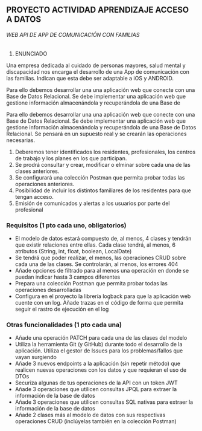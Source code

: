 ## PROYECTO ACTIVIDAD APRENDIZAJE ACCESO A DATOS

###### WEB API DE APP DE COMUNICACIÓN CON FAMILIAS

1. ENUNCIADO


Una empresa dedicada al cuidado de personas mayores, salud mental y  discapacidad nos encarga el desarrollo de una
App de comunicación con las familias. Indican que esta debe ser adaptable a iOS y ANDROID.

Para ello debemos desarrollar una una aplicación web que conecte con una Base de Datos Relacional.
Se debe implementar una aplicación web que gestione información almacenándola y recuperándola de una Base de
   
Para ello debemos desarrollar una una aplicación web que conecte con una Base de Datos Relacional.
Se debe implementar una aplicación web que gestione información almacenándola y recuperándola de una Base de 
Datos Relacional. Se pensará en un supuesto real y se crearán las operaciones necesarias.


1. Deberemos tener identificados los residentes, profesionales, los centros de trabajo y los planes en los que participan.
2. Se prodrá consultar y crear, modificar o elminar sobre cada una de las clases anteriores.
3. Se configurará una colección Postman que permita probar todas las operaciones anteriores.
4. Posibilidad de incluir los distintos familiares de los residentes para que tengan acceso.
5. Emisión de comunicados y alertas a los usuarios por parte del profesional

### **Requisitos (1 pto cada uno, obligatorios)**

- El modelo de datos estará compuesto de, al menos, 4 clases y tendrán que existir relaciones entre ellas. Cada clase tendrá, al menos, 6 atributos (String, int, float, boolean, LocalDate)
- Se tendrá que poder realizar, el menos, las operaciones CRUD sobre cada una de las clases. Se controlarán, al menos, los errores 404
- Añade opciones de filtrado para al menos una operación en donde se puedan indicar hasta 3 campos diferentes
- Prepara una colección Postman que permita probar todas las operaciones desarrolladas
- Configura en el proyecto la librería logback para que la aplicación web cuente con un log. Añade trazas en el código de forma que permita seguir el rastro de ejecución en el log

### **Otras funcionalidades (1 pto cada una)**

- Añade una operación PATCH para cada una de las clases del modelo
- Utiliza la herramienta Git (y GitHub) durante todo el desarrollo de la aplicación. Utiliza el gestor de Issues para los problemas/fallos que vayan surgiendo
- Añade 3 nuevos endpoints a la aplicación (sin repetir método) que realicen nuevas operaciones con los datos y que requieran el uso de DTOs
- Securiza algunas de tus operaciones de la API con un token JWT
- Añade 3 operaciones que utilicen consultas JPQL para extraer la información de la base de datos
- Añade 3 operaciones que utilicen consultas SQL nativas para extraer la información de la base de datos
- Añade 2 clases más al modelo de datos con sus respectivas operaciones CRUD (inclúyelas también en la colección Postman)
